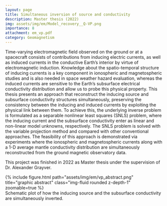 ```yaml
---
layout: page
title: Simultaneous inversion of source and conductivity
description: Master thesis (2022)
img: assets/img/em/Model_recovery__Q-VP.png
importance: 8
attachment: em_vp.pdf
category: Geomagnetism
---
```


Time-varying electromagnetic field observed on the ground or at a spacecraft consists of contributions from inducing electric currents, as well as induced currents in the conductive Earth’s interior by virtue of electromagnetic induction. Knowledge about the spatio-temporal structure of inducing currents is a key component in ionospheric and magnetospheric studies and is also needed in space weather hazard evaluation, whereas the induced currents are sensitive to the Earth’s subsurface electrical conductivity distribution and allow us to probe this physical property. This thesis presents an approach that reconstruct the inducing source and subsurface conductivity structures simultaneously, preserving the consistency between the inducing and induced currents by exploiting the physical link between them. To achieve this, the underlying inverse problem is formulated as a separable nonlinear least squares (SNLS) problem, where the inducing current and the subsurface conductivity enter as linear and non-linear model unknowns, respectively. The SNLS problem is solved with the variable projection method and compared with other conventional approaches. The feasibility of this approach is demonstrated via experiments where the ionospheric and magnetospheric currents along with a 1-D average mantle conductivity distribution are simultaneously reconstructed from the ground magnetic observatory data.

This project was finished in 2022 as Master thesis under the supervision of Dr. Alexander Grayver.

<div class="row">
    <div class="col-sm mt-3 mt-md-0">
        {% include figure.html path="assets/img/em/vp_abstract.png" title="graphic abstract" class="img-fluid rounded z-depth-1" zoomable=true %}
    </div>
</div>
<div class="caption">
    Schematic plot of how the inducing source and the subsurface conductivity are simultaneously inverted.
</div>

